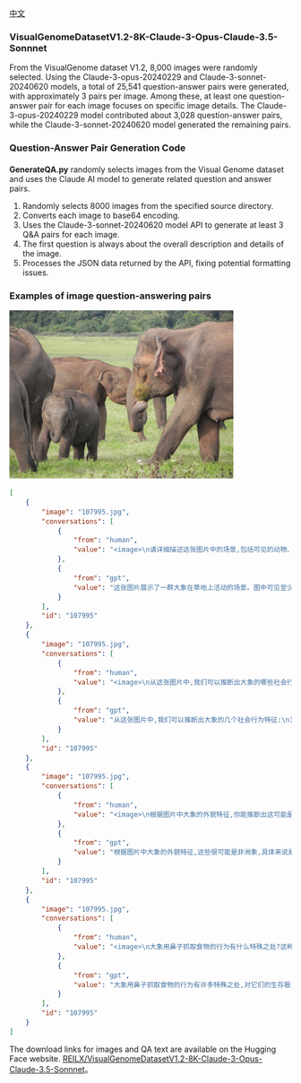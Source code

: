 [中文](README_zh.md)

### VisualGenomeDatasetV1.2-8K-Claude-3-Opus-Claude-3.5-Sonnnet
From the VisualGenome dataset V1.2, 8,000 images were randomly selected. Using the Claude-3-opus-20240229 and Claude-3-sonnet-20240620 models, a total of 25,541 question-answer pairs were generated, with approximately 3 pairs per image. Among these, at least one question-answer pair for each image focuses on specific image details. The Claude-3-opus-20240229 model contributed about 3,028 question-answer pairs, while the Claude-3-sonnet-20240620 model generated the remaining pairs.

### Question-Answer Pair Generation Code
####
**GenerateQA.py** randomly selects images from the Visual Genome dataset and uses the Claude AI model to generate related question and answer pairs.

1. Randomly selects 8000 images from the specified source directory.
2. Converts each image to base64 encoding.
3. Uses the Claude-3-sonnet-20240620 model API to generate at least 3 Q&A pairs for each image.
4. The first question is always about the overall description and details of the image.
5. Processes the JSON data returned by the API, fixing potential formatting issues.

### Examples of image question-answering pairs
<img src="./images/107995.jpg" width="400" height="300">

```json
[
    {
        "image": "107995.jpg",
        "conversations": [
            {
                "from": "human",
                "value": "<image>\n请详细描述这张图片中的场景,包括可见的动物、它们的行为以及周围的环境。"
            },
            {
                "from": "gpt",
                "value": "这张图片展示了一群大象在草地上活动的场景。图中可见至少4只大象,其中包括成年大象和幼象。大象们正在一片开阔的绿色草地上悠闲地行走和进食。最前方的一只大象正用长鼻子抓取草地上的植物,准备送入口中。幼象紧跟在成年大象身边,看起来很安全。背景是郁郁葱葱的树林或灌木丛,为整个场景增添了自然和野性的氛围。这是一幅典型的非洲草原或野生动物保护区的景象。"
            }
        ],
        "id": "107995"
    },
    {
        "image": "107995.jpg",
        "conversations": [
            {
                "from": "human",
                "value": "<image>\n从这张图片中,我们可以推断出大象的哪些社会行为特征?"
            },
            {
                "from": "gpt",
                "value": "从这张图片中,我们可以推断出大象的几个社会行为特征:\n1. 群居性:图中显示多只大象聚集在一起,说明大象是群居动物。\n2. 家族结构:可以看到成年大象和幼象在一起,表明大象有家族结构,成年大象会照顾和保护幼象。\n3. 协作觅食:大象们共同在草地上觅食,显示了它们在寻找食物时的协作行为。\n4. 互相关爱:成年大象和幼象靠得很近,体现了大象家族成员之间的亲密关系和互相关爱。\n5. 分工:成年大象似乎在带领和保护幼象,说明大象群体中可能存在分工。"
            }
        ],
        "id": "107995"
    },
    {
        "image": "107995.jpg",
        "conversations": [
            {
                "from": "human",
                "value": "<image>\n根据图片中大象的外貌特征,你能推断出这可能是哪种大象吗?为什么?"
            },
            {
                "from": "gpt",
                "value": "根据图片中大象的外貌特征,这些很可能是非洲象,具体来说是非洲草原象。理由如下:\n\n1. 体型:图中的大象体型巨大,非洲象是世界上最大的陆地动物。\n2. 耳朵:虽然图片不是特写,但可以看出大象的耳朵较大,这是非洲象的典型特征。非洲象的耳朵比亚洲象大得多。\n3. 皮肤颜色:大象呈现灰褐色,这是非洲象的常见肤色。\n4. 环境:背景是开阔的草原和远处的树林,这符合非洲草原象的栖息地特征。\n5. 象牙:虽然不是所有大象都清晰可见,但似乎可以看到一些大象有象牙,非洲象的象牙通常比亚洲象更明显。\n\n综上所述,根据体型、耳朵大小、肤色、环境和可能的象牙特征,这些大象很可能是非洲草原象。"
            }
        ],
        "id": "107995"
    },
    {
        "image": "107995.jpg",
        "conversations": [
            {
                "from": "human",
                "value": "<image>\n大象用鼻子抓取食物的行为有什么特殊之处?这种行为对大象的生存有何重要性?"
            },
            {
                "from": "gpt",
                "value": "大象用鼻子抓取食物的行为有许多特殊之处,对它们的生存极为重要:\n\n1. 灵活性:大象的鼻子非常灵活,可以精确地抓取各种大小的食物,从草到树枝都能处理。\n\n2. 力量:鼻子不仅灵活,还非常有力,能够拔出植物或折断树枝。\n\n3. 感知能力:鼻子末端有敏感的触觉,能够感知食物的质地和适口性。\n\n4. 多功能性:鼻子可以用来抓取、嗅闻、触摸和运送食物到口中。\n\n5. 效率:长鼻子让大象能够在不弯腰的情况下取食地面的植物,提高了觅食效率。\n\n6. 水分获取:鼻子还可以用来吸水和喷水,帮助大象在干旱环境中生存。\n\n7. 适应性:这种进食方式让大象能够适应多种环境,从草原到森林都能获取食物。\n\n这种行为对大象的生存至关重要,因为它们需要每天消耗大量食物来维持庞大的体型。鼻子的多功能性让大象能够高效地获取多样化的食物,适应不同的环境,从而在各种生态系统中生存和繁衍。"
            }
        ],
        "id": "107995"
    }
]
```


The download links for images and QA text are available on the Hugging Face website. [REILX/VisualGenomeDatasetV1.2-8K-Claude-3-Opus-Claude-3.5-Sonnnet](https://huggingface.co/datasets/REILX/VisualGenomeDatasetV1.2-8K-Claude-3-Opus-Claude-3.5-Sonnnet)。
